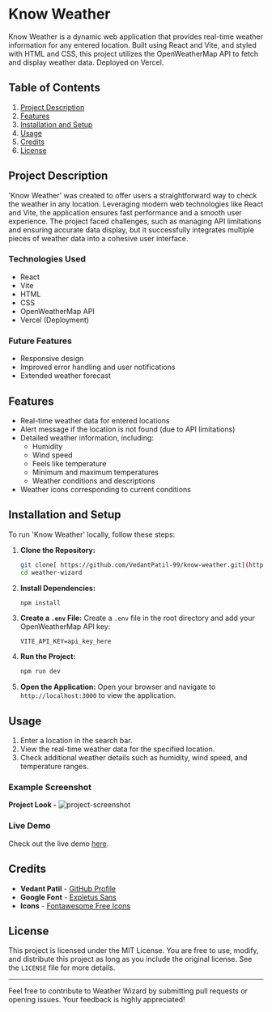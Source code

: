 # Know Weather

Know Weather is a dynamic web application that provides real-time weather information for any entered location. Built using React and Vite, and styled with HTML and CSS, this project utilizes the OpenWeatherMap API to fetch and display weather data. Deployed on Vercel.
## Table of Contents

1. [Project Description](#project-description)
2. [Features](#features)
3. [Installation and Setup](#installation-and-setup)
4. [Usage](#usage)
5. [Credits](#credits)
6. [License](#license)

## Project Description

'Know Weather' was created to offer users a straightforward way to check the weather in any location. Leveraging modern web technologies like React and Vite, the application ensures fast performance and a smooth user experience. The project faced challenges, such as managing API limitations and ensuring accurate data display, but it successfully integrates multiple pieces of weather data into a cohesive user interface.

### Technologies Used

- React
- Vite
- HTML
- CSS
- OpenWeatherMap API
- Vercel (Deployment)

### Future Features

- Responsive design 
- Improved error handling and user notifications
- Extended weather forecast 

## Features

- Real-time weather data for entered locations
- Alert message if the location is not found (due to API limitations)
- Detailed weather information, including:
  - Humidity
  - Wind speed
  - Feels like temperature
  - Minimum and maximum temperatures
  - Weather conditions and descriptions
- Weather icons corresponding to current conditions

## Installation and Setup

To run 'Know Weather' locally, follow these steps:

1. **Clone the Repository:**
   ```bash
   git clone[ https://github.com/VedantPatil-99/know-weather.git](https://github.com/VedantPatil-99/Konw-Weather.git)
   cd weather-wizard
   ```

2. **Install Dependencies:**
   ```bash
   npm install
   ```

3. **Create a `.env` File:**
   Create a `.env` file in the root directory and add your OpenWeatherMap API key:
   ```
   VITE_API_KEY=api_key_here
   ```

4. **Run the Project:**
   ```bash
   npm run dev
   ```

5. **Open the Application:**
   Open your browser and navigate to `http://localhost:3000` to view the application.

## Usage

1. Enter a location in the search bar.
2. View the real-time weather data for the specified location.
3. Check additional weather details such as humidity, wind speed, and temperature ranges.
### Example Screenshot
 **Project Look -**
 ![project-screenshot](https://github.com/VedantPatil-99/Know-Weather/assets/137187890/bf609e7a-e30b-4b97-a2c1-5aba22cb56d1)


### Live Demo

Check out the live demo [here](https://weather-project-kohl-delta.vercel.app/).

## Credits

- **Vedant Patil** - [GitHub Profile](https://github.com/VedantPatil-99)
- **Google Font** - [Expletus Sans](https://fonts.google.com/specimen/Expletus+Sans)
- **Icons** - [Fontawesome Free Icons](https://fontawesome.com/icons?d=gallery)

## License

This project is licensed under the MIT License. You are free to use, modify, and distribute this project as long as you include the original license. See the `LICENSE` file for more details.

---

Feel free to contribute to Weather Wizard by submitting pull requests or opening issues. Your feedback is highly appreciated!

